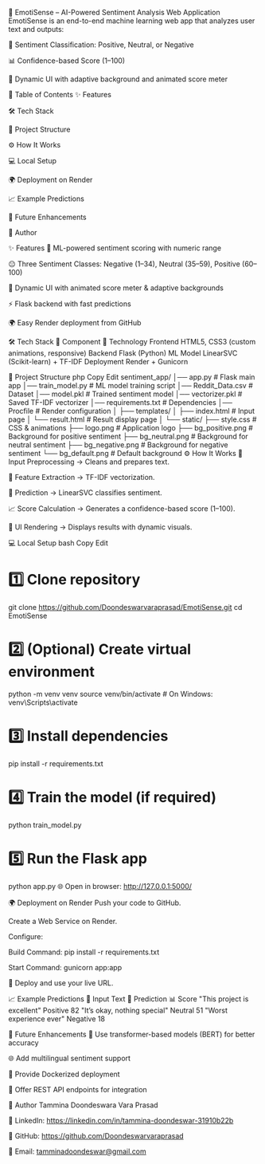 🚀 EmotiSense – AI-Powered Sentiment Analysis Web Application
EmotiSense is an end-to-end machine learning web app that analyzes user text and outputs:

🎯 Sentiment Classification: Positive, Neutral, or Negative

📊 Confidence-based Score (1–100)

🎨 Dynamic UI with adaptive background and animated score meter

📌 Table of Contents
✨ Features

🛠️ Tech Stack

📂 Project Structure

⚙️ How It Works

💻 Local Setup

🌍 Deployment on Render

📈 Example Predictions

🔮 Future Enhancements

👤 Author

✨ Features
🤖 ML-powered sentiment scoring with numeric range

😐 Three Sentiment Classes: Negative (1–34), Neutral (35–59), Positive (60–100)

🎨 Dynamic UI with animated score meter & adaptive backgrounds

⚡ Flask backend with fast predictions

🌍 Easy Render deployment from GitHub

🛠️ Tech Stack
🔹 Component	🔹 Technology
Frontend	HTML5, CSS3 (custom animations, responsive)
Backend	Flask (Python)
ML Model	LinearSVC (Scikit-learn) + TF-IDF
Deployment	Render + Gunicorn

📂 Project Structure
php
Copy
Edit
sentiment_app/
│── app.py                # Flask main app
│── train_model.py        # ML model training script
│── Reddit_Data.csv       # Dataset
│── model.pkl             # Trained sentiment model
│── vectorizer.pkl        # Saved TF-IDF vectorizer
│── requirements.txt      # Dependencies
│── Procfile              # Render configuration
│
├── templates/
│   ├── index.html        # Input page
│   └── result.html       # Result display page
│
└── static/
    ├── style.css         # CSS & animations
    ├── logo.png          # Application logo
    ├── bg_positive.png   # Background for positive sentiment
    ├── bg_neutral.png    # Background for neutral sentiment
    ├── bg_negative.png   # Background for negative sentiment
    └── bg_default.png    # Default background
⚙️ How It Works
🧹 Input Preprocessing → Cleans and prepares text.

🔢 Feature Extraction → TF-IDF vectorization.

🧠 Prediction → LinearSVC classifies sentiment.

📈 Score Calculation → Generates a confidence-based score (1–100).

🎨 UI Rendering → Displays results with dynamic visuals.

💻 Local Setup
bash
Copy
Edit
# 1️⃣ Clone repository
git clone https://github.com/Doondeswarvaraprasad/EmotiSense.git
cd EmotiSense

# 2️⃣ (Optional) Create virtual environment
python -m venv venv
source venv/bin/activate   # On Windows: venv\Scripts\activate

# 3️⃣ Install dependencies
pip install -r requirements.txt

# 4️⃣ Train the model (if required)
python train_model.py

# 5️⃣ Run the Flask app
python app.py
🌐 Open in browser:
http://127.0.0.1:5000/

🌍 Deployment on Render
Push your code to GitHub.

Create a Web Service on Render.

Configure:

Build Command: pip install -r requirements.txt

Start Command: gunicorn app:app

🚀 Deploy and use your live URL.

📈 Example Predictions
📝 Input Text	🎯 Prediction	📊 Score
"This project is excellent"	Positive	82
"It’s okay, nothing special"	Neutral	51
"Worst experience ever"	Negative	18

🔮 Future Enhancements
📌 Use transformer-based models (BERT) for better accuracy

🌐 Add multilingual sentiment support

🐳 Provide Dockerized deployment

🔌 Offer REST API endpoints for integration

👤 Author
Tammina Doondeswara Vara Prasad

🔗 LinkedIn: https://linkedin.com/in/tammina-doondeswar-31910b22b

🔗 GitHub: https://github.com/Doondeswarvaraprasad

📧 Email: tamminadoondeswar@gmail.com

